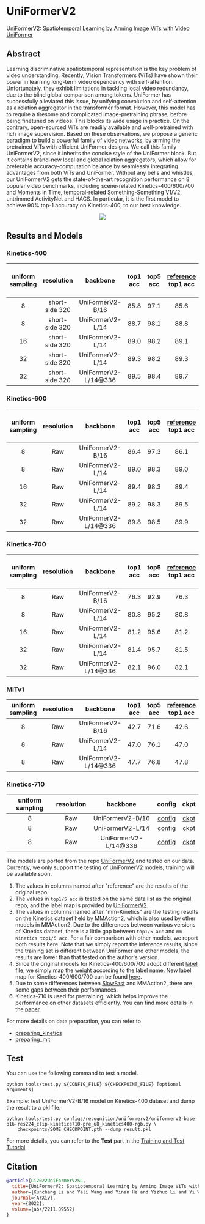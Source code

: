 # UniFormerV2

[UniFormerV2: Spatiotemporal Learning by Arming Image ViTs with Video UniFormer](https://arxiv.org/abs/2211.09552)

<!-- [ALGORITHM] -->

## Abstract

<!-- [ABSTRACT] -->

Learning discriminative spatiotemporal representation is the key problem of video understanding. Recently, Vision Transformers (ViTs) have shown their power in learning long-term video dependency with self-attention. Unfortunately, they exhibit limitations in tackling local video redundancy, due to the blind global comparison among tokens. UniFormer has successfully alleviated this issue, by unifying convolution and self-attention as a relation aggregator in the transformer format. However, this model has to require a tiresome and complicated image-pretraining phrase, before being finetuned on videos. This blocks its wide usage in practice. On the contrary, open-sourced ViTs are readily available and well-pretrained with rich image supervision. Based on these observations, we propose a generic paradigm to build a powerful family of video networks, by arming the pretrained ViTs with efficient UniFormer designs. We call this family UniFormerV2, since it inherits the concise style of the UniFormer block. But it contains brand-new local and global relation aggregators, which allow for preferable accuracy-computation balance by seamlessly integrating advantages from both ViTs and UniFormer. Without any bells and whistles, our UniFormerV2 gets the state-of-the-art recognition performance on 8 popular video benchmarks, including scene-related Kinetics-400/600/700 and Moments in Time, temporal-related Something-Something V1/V2, untrimmed ActivityNet and HACS. In particular, it is the first model to achieve 90% top-1 accuracy on Kinetics-400, to our best knowledge.

<!-- [IMAGE] -->

<div align=center>
<img src="https://raw.githubusercontent.com/OpenGVLab/UniFormerV2/main/img/framework.png"/>
</div>

## Results and Models

### Kinetics-400

| uniform sampling |   resolution   |       backbone       | top1 acc | top5 acc | [reference](<(https://github.com/OpenGVLab/UniFormerV2/blob/main/MODEL_ZOO.md)>) top1 acc | [reference](<(https://github.com/OpenGVLab/UniFormerV2/blob/main/MODEL_ZOO.md)>) top5 acc | mm-Kinetics top1 acc | mm-Kinetics top5 acc | testing protocol  | FLOPs | params |                                                       config                                                        |                                                                                         ckpt                                                                                         |
| :--------------: | :------------: | :------------------: | :------: | :------: | :---------------------------------------------------------------------------------------: | :---------------------------------------------------------------------------------------: | :------------------: | :------------------: | :---------------: | :---: | :----: | :-----------------------------------------------------------------------------------------------------------------: | :----------------------------------------------------------------------------------------------------------------------------------------------------------------------------------: |
|        8         | short-side 320 |   UniFormerV2-B/16   |   85.8   |   97.1   |                                           85.6                                            |                                           97.0                                            |         85.8         |         97.1         | 4 clips x 3 crops | 0.1T  |  115M  |  [config](/configs/recognition/uniformerv2/uniformerv2-base-p16-res224_clip-kinetics710-pre_u8_kinetics400-rgb.py)  |  [ckpt](https://download.openmmlab.com/mmaction/v1.0/recognition/uniformerv2/kinetics400/uniformerv2-base-p16-res224_clip-kinetics710-pre_u8_kinetics400-rgb_20221219-203d6aac.pth)  |
|        8         | short-side 320 |   UniFormerV2-L/14   |   88.7   |   98.1   |                                           88.8                                            |                                           98.1                                            |         88.7         |         98.1         | 4 clips x 3 crops | 0.7T  |  354M  | [config](/configs/recognition/uniformerv2/uniformerv2-large-p14-res224_clip-kinetics710-pre_u8_kinetics400-rgb.py)  | [ckpt](https://download.openmmlab.com/mmaction/v1.0/recognition/uniformerv2/kinetics400/uniformerv2-large-p14-res224_clip-kinetics710-pre_u8_kinetics400-rgb_20221219-972ea063.pth)  |
|        16        | short-side 320 |   UniFormerV2-L/14   |   89.0   |   98.2   |                                           89.1                                            |                                           98.2                                            |         89.0         |         98.2         | 4 clips x 3 crops | 1.3T  |  354M  | [config](/configs/recognition/uniformerv2/uniformerv2-large-p14-res224_clip-kinetics710-pre_u16_kinetics400-rgb.py) | [ckpt](https://download.openmmlab.com/mmaction/v1.0/recognition/uniformerv2/kinetics400/uniformerv2-large-p14-res224_clip-kinetics710-pre_u16_kinetics400-rgb_20221219-6dc86d05.pth) |
|        32        | short-side 320 |   UniFormerV2-L/14   |   89.3   |   98.2   |                                           89.3                                            |                                           98.2                                            |         89.4         |         98.2         | 2 clips x 3 crops | 2.7T  |  354M  | [config](/configs/recognition/uniformerv2/uniformerv2-large-p14-res224_clip-kinetics710-pre_u32_kinetics400-rgb.py) | [ckpt](https://download.openmmlab.com/mmaction/v1.0/recognition/uniformerv2/kinetics400/uniformerv2-large-p14-res224_clip-kinetics710-pre_u32_kinetics400-rgb_20221219-56a46f64.pth) |
|        32        | short-side 320 | UniFormerV2-L/14@336 |   89.5   |   98.4   |                                           89.7                                            |                                           98.3                                            |         89.5         |         98.4         | 2 clips x 3 crops | 6.3T  |  354M  | [config](/configs/recognition/uniformerv2/uniformerv2-large-p14-res336_clip-kinetics710-pre_u32_kinetics400-rgb.py) | [ckpt](https://download.openmmlab.com/mmaction/v1.0/recognition/uniformerv2/kinetics400/uniformerv2-large-p14-res336_clip-kinetics710-pre_u32_kinetics400-rgb_20221219-1dd7650f.pth) |

### Kinetics-600

| uniform sampling | resolution |       backbone       | top1 acc | top5 acc | [reference](<(https://github.com/OpenGVLab/UniFormerV2/blob/main/MODEL_ZOO.md)>) top1 acc | [reference](<(https://github.com/OpenGVLab/UniFormerV2/blob/main/MODEL_ZOO.md)>) top5 acc | mm-Kinetics top1 acc | mm-Kinetics top5 acc | testing protocol  | FLOPs | params |                                                       config                                                        |                                                                                         ckpt                                                                                         |
| :--------------: | :--------: | :------------------: | :------: | :------: | :---------------------------------------------------------------------------------------: | :---------------------------------------------------------------------------------------: | :------------------: | :------------------: | :---------------: | :---: | :----: | :-----------------------------------------------------------------------------------------------------------------: | :----------------------------------------------------------------------------------------------------------------------------------------------------------------------------------: |
|        8         |    Raw     |   UniFormerV2-B/16   |   86.4   |   97.3   |                                           86.1                                            |                                           97.2                                            |         85.5         |         97.0         | 4 clips x 3 crops | 0.1T  |  115M  |  [config](/configs/recognition/uniformerv2/uniformerv2-base-p16-res224_clip-kinetics710-pre_u8_kinetics600-rgb.py)  |  [ckpt](https://download.openmmlab.com/mmaction/v1.0/recognition/uniformerv2/kinetics600/uniformerv2-base-p16-res224_clip-kinetics710-pre_u8_kinetics600-rgb_20221219-c62c4da4.pth)  |
|        8         |    Raw     |   UniFormerV2-L/14   |   89.0   |   98.3   |                                           89.0                                            |                                           98.2                                            |         87.5         |         98.0         | 4 clips x 3 crops | 0.7T  |  354M  | [config](/configs/recognition/uniformerv2/uniformerv2-large-p14-res224_clip-kinetics710-pre_u8_kinetics600-rgb.py)  | [ckpt](https://download.openmmlab.com/mmaction/v1.0/recognition/uniformerv2/kinetics600/uniformerv2-large-p14-res224_clip-kinetics710-pre_u8_kinetics600-rgb_20221219-cf88e4c2.pth)  |
|        16        |    Raw     |   UniFormerV2-L/14   |   89.4   |   98.3   |                                           89.4                                            |                                           98.3                                            |         87.8         |         98.0         | 4 clips x 3 crops | 1.3T  |  354M  | [config](/configs/recognition/uniformerv2/uniformerv2-large-p14-res224_clip-kinetics710-pre_u16_kinetics600-rgb.py) | [ckpt](https://download.openmmlab.com/mmaction/v1.0/recognition/uniformerv2/kinetics600/uniformerv2-large-p14-res224_clip-kinetics710-pre_u16_kinetics600-rgb_20221219-38ff0e3e.pth) |
|        32        |    Raw     |   UniFormerV2-L/14   |   89.2   |   98.3   |                                           89.5                                            |                                           98.3                                            |         87.7         |         98.1         | 2 clips x 3 crops | 2.7T  |  354M  | [config](/configs/recognition/uniformerv2/uniformerv2-large-p14-res224_clip-kinetics710-pre_u32_kinetics600-rgb.py) | [ckpt](https://download.openmmlab.com/mmaction/v1.0/recognition/uniformerv2/kinetics600/uniformerv2-large-p14-res224_clip-kinetics710-pre_u32_kinetics600-rgb_20221219-d450d071.pth) |
|        32        |    Raw     | UniFormerV2-L/14@336 |   89.8   |   98.5   |                                           89.9                                            |                                           98.5                                            |         88.8         |         98.3         | 2 clips x 3 crops | 6.3T  |  354M  | [config](/configs/recognition/uniformerv2/uniformerv2-large-p14-res336_clip-kinetics710-pre_u32_kinetics600-rgb.py) | [ckpt](https://download.openmmlab.com/mmaction/v1.0/recognition/uniformerv2/kinetics600/uniformerv2-large-p14-res336_clip-kinetics710-pre_u32_kinetics600-rgb_20221219-f984f5d2.pth) |

### Kinetics-700

| uniform sampling | resolution |       backbone       | top1 acc | top5 acc | [reference](<(https://github.com/OpenGVLab/UniFormerV2/blob/main/MODEL_ZOO.md)>) top1 acc | [reference](<(https://github.com/OpenGVLab/UniFormerV2/blob/main/MODEL_ZOO.md)>) top5 acc | mm-Kinetics top1 acc | mm-Kinetics top5 acc | testing protocol  | FLOPs | params |                                                       config                                                        |                                                                                         ckpt                                                                                         |
| :--------------: | :--------: | :------------------: | :------: | :------: | :---------------------------------------------------------------------------------------: | :---------------------------------------------------------------------------------------: | :------------------: | :------------------: | :---------------: | :---: | :----: | :-----------------------------------------------------------------------------------------------------------------: | :----------------------------------------------------------------------------------------------------------------------------------------------------------------------------------: |
|        8         |    Raw     |   UniFormerV2-B/16   |   76.3   |   92.9   |                                           76.3                                            |                                           92.7                                            |         75.1         |         92.5         | 4 clips x 3 crops | 0.1T  |  115M  |  [config](/configs/recognition/uniformerv2/uniformerv2-base-p16-res224_clip-kinetics710-pre_u8_kinetics700-rgb.py)  |  [ckpt](https://download.openmmlab.com/mmaction/v1.0/recognition/uniformerv2/kinetics700/uniformerv2-base-p16-res224_clip-kinetics710-pre_u8_kinetics700-rgb_20221219-8a7c4ac4.pth)  |
|        8         |    Raw     |   UniFormerV2-L/14   |   80.8   |   95.2   |                                           80.8                                            |                                           95.4                                            |         79.4         |         94.8         | 4 clips x 3 crops | 0.7T  |  354M  | [config](/configs/recognition/uniformerv2/uniformerv2-large-p14-res224_clip-kinetics710-pre_u8_kinetics700-rgb.py)  | [ckpt](https://download.openmmlab.com/mmaction/v1.0/recognition/uniformerv2/kinetics700/uniformerv2-large-p14-res224_clip-kinetics710-pre_u8_kinetics700-rgb_20221219-bfb9f401.pth)  |
|        16        |    Raw     |   UniFormerV2-L/14   |   81.2   |   95.6   |                                           81.2                                            |                                           95.6                                            |         79.2         |         95.0         | 4 clips x 3 crops | 1.3T  |  354M  | [config](/configs/recognition/uniformerv2/uniformerv2-large-p14-res224_clip-kinetics710-pre_u16_kinetics700-rgb.py) | [ckpt](https://download.openmmlab.com/mmaction/v1.0/recognition/uniformerv2/kinetics700/uniformerv2-large-p14-res224_clip-kinetics710-pre_u16_kinetics700-rgb_20221219-745209d2.pth) |
|        32        |    Raw     |   UniFormerV2-L/14   |   81.4   |   95.7   |                                           81.5                                            |                                           95.7                                            |         79.8         |         95.3         | 2 clips x 3 crops | 2.7T  |  354M  | [config](/configs/recognition/uniformerv2/uniformerv2-large-p14-res224_clip-kinetics710-pre_u32_kinetics700-rgb.py) | [ckpt](https://download.openmmlab.com/mmaction/v1.0/recognition/uniformerv2/kinetics700/uniformerv2-large-p14-res224_clip-kinetics710-pre_u32_kinetics700-rgb_20221219-eebe7056.pth) |
|        32        |    Raw     | UniFormerV2-L/14@336 |   82.1   |   96.0   |                                           82.1                                            |                                           96.1                                            |         80.6         |         95.6         | 2 clips x 3 crops | 6.3T  |  354M  | [config](/configs/recognition/uniformerv2/uniformerv2-large-p14-res336_clip-kinetics710-pre_u32_kinetics700-rgb.py) | [ckpt](https://download.openmmlab.com/mmaction/v1.0/recognition/uniformerv2/kinetics700/uniformerv2-large-p14-res336_clip-kinetics710-pre_u32_kinetics700-rgb_20221219-95cf9046.pth) |

### MiTv1

| uniform sampling | resolution |       backbone       | top1 acc | top5 acc | [reference](<(https://github.com/OpenGVLab/UniFormerV2/blob/main/MODEL_ZOO.md)>) top1 acc | [reference](<(https://github.com/OpenGVLab/UniFormerV2/blob/main/MODEL_ZOO.md)>) top5 acc | testing protocol  | FLOPs | params |                                                           config                                                           |                                                                                         ckpt                                                                                          |
| :--------------: | :--------: | :------------------: | :------: | :------: | :---------------------------------------------------------------------------------------: | :---------------------------------------------------------------------------------------: | :---------------: | :---: | :----: | :------------------------------------------------------------------------------------------------------------------------: | :-----------------------------------------------------------------------------------------------------------------------------------------------------------------------------------: |
|        8         |    Raw     |   UniFormerV2-B/16   |   42.7   |   71.6   |                                           42.6                                            |                                           71.7                                            | 4 clips x 3 crops | 0.1T  |  115M  | [config](/configs/recognition/uniformerv2/uniformerv2-base-p16-res224_clip-kinetics710-kinetics-k400-pre_u8_mitv1-rgb.py)  | [ckpt](https://download.openmmlab.com/mmaction/v1.0/recognition/uniformerv2/mitv1/uniformerv2-base-p16-res224_clip-kinetics710-kinetics-k400-pre_u8_mitv1-rgb_20221219-fddbc786.pth)  |
|        8         |    Raw     |   UniFormerV2-L/14   |   47.0   |   76.1   |                                           47.0                                            |                                           76.1                                            | 4 clips x 3 crops | 0.7T  |  354M  | [config](/configs/recognition/uniformerv2/uniformerv2-large-p16-res224_clip-kinetics710-kinetics-k400-pre_u8_mitv1-rgb.py) | [ckpt](https://download.openmmlab.com/mmaction/v1.0/recognition/uniformerv2/mitv1/uniformerv2-large-p16-res224_clip-kinetics710-kinetics-k400-pre_u8_mitv1-rgb_20221219-882c0598.pth) |
|        8         |    Raw     | UniFormerV2-L/14@336 |   47.7   |   76.8   |                                           47.8                                            |                                           76.0                                            | 4 clips x 3 crops | 1.6T  |  354M  | [config](/configs/recognition/uniformerv2/uniformerv2-large-p16-res336_clip-kinetics710-kinetics-k400-pre_u8_mitv1-rgb.py) | [ckpt](https://download.openmmlab.com/mmaction/v1.0/recognition/uniformerv2/mitv1/uniformerv2-large-p16-res336_clip-kinetics710-kinetics-k400-pre_u8_mitv1-rgb_20221219-9020986e.pth) |

### Kinetics-710

| uniform sampling | resolution |       backbone       |                                     config                                     |                                     ckpt                                     |
| :--------------: | :--------: | :------------------: | :----------------------------------------------------------------------------: | :--------------------------------------------------------------------------: |
|        8         |    Raw     |   UniFormerV2-B/16   | [config](/configs/recognition/uniformerv2/uniformerv2-base-p16-res224_clip-pre_u8_kinetics710-rgb.py) | [ckpt](https://download.openmmlab.com/mmaction/v1.0/recognition/uniformerv2/kinetics710/uniformerv2-base-p16-res224_clip-pre_u8_kinetics710-rgb_20221219-77d34f81.pth) |
|        8         |    Raw     |   UniFormerV2-L/14   | [config](/configs/recognition/uniformerv2/uniformerv2-large-p14-res224_clip-pre_u8_kinetics710-rgb.py) | [ckpt](https://download.openmmlab.com/mmaction/v1.0/recognition/uniformerv2/kinetics710/uniformerv2-large-p14-res224_clip-pre_u8_kinetics710-rgb_20221219-bfaae587.pth) |
|        8         |    Raw     | UniFormerV2-L/14@336 | [config](/configs/recognition/uniformerv2/uniformerv2-large-p14-res336_clip-pre_u8_kinetics710-rgb.py) | [ckpt](https://download.openmmlab.com/mmaction/v1.0/recognition/uniformerv2/kinetics710/uniformerv2-large-p14-res336_clip-pre_u8_kinetics710-rgb_20221219-55878cdc.pth) |

The models are ported from the repo [UniFormerV2](https://github.com/OpenGVLab/UniFormerV2/blob/main/MODEL_ZOO.md) and tested on our data. Currently, we only support the testing of UniFormerV2 models, training will be available soon.

1. The values in columns named after "reference" are the results of the original repo.
2. The values in `top1/5 acc` is tested on the same data list as the original repo, and the label map is provided by [UniFormerV2](https://drive.google.com/drive/folders/17VB-XdF3Kfr9ORmnGyXCxTMs86n0L4QL).
3. The values in columns named after "mm-Kinetics" are the testing results on the Kinetics dataset held by MMAction2, which is also used by other models in MMAction2. Due to the differences between various versions of Kinetics dataset, there is a little gap between `top1/5 acc` and `mm-Kinetics top1/5 acc`. For a fair comparison with other models, we report both results here. Note that we simply report the inference results, since the training set is different between UniFormer and other models, the results are lower than that tested on the author's version.
4. Since the original models for Kinetics-400/600/700 adopt different [label file](https://drive.google.com/drive/folders/17VB-XdF3Kfr9ORmnGyXCxTMs86n0L4QL), we simply map the weight according to the label name. New label map for Kinetics-400/600/700 can be found [here](https://github.com/open-mmlab/mmaction2/tree/dev-1.x/tools/data/kinetics).
5. Due to some differences between [SlowFast](https://github.com/facebookresearch/SlowFast) and MMAction2, there are some gaps between their performances.
6. Kinetics-710 is used for pretraining, which helps improve the performance on other datasets efficiently. You can find more details in the [paper](https://arxiv.org/abs/2211.09552).

For more details on data preparation, you can refer to

- [preparing_kinetics](/tools/data/kinetics/README.md)
- [preparing_mit](/tools/data/mit/README.md)

## Test

You can use the following command to test a model.

```shell
python tools/test.py ${CONFIG_FILE} ${CHECKPOINT_FILE} [optional arguments]
```

Example: test UniFormerV2-B/16 model on Kinetics-400 dataset and dump the result to a pkl file.

```shell
python tools/test.py configs/recognition/uniformerv2/uniformerv2-base-p16-res224_clip-kinetics710-pre_u8_kinetics400-rgb.py \
    checkpoints/SOME_CHECKPOINT.pth --dump result.pkl
```

For more details, you can refer to the **Test** part in the [Training and Test Tutorial](/docs/en/user_guides/4_train_test.md).

## Citation

```BibTeX
@article{Li2022UniFormerV2SL,
  title={UniFormerV2: Spatiotemporal Learning by Arming Image ViTs with Video UniFormer},
  author={Kunchang Li and Yali Wang and Yinan He and Yizhuo Li and Yi Wang and Limin Wang and Y. Qiao},
  journal={ArXiv},
  year={2022},
  volume={abs/2211.09552}
}
```

